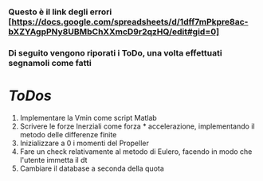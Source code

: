 
### Questo è il link degli errori [https://docs.google.com/spreadsheets/d/1dff7mPkpre8ac-bXZYAgpPNy8UBMbChXXmcD9r2qzHQ/edit#gid=0]
###  Di seguito vengono riporati i ToDo, una volta effettuati segnamoli come fatti

# *ToDos*

1) Implementare la Vmin come script Matlab
2) Scrivere le forze Inerziali come forza * accelerazione, implementando il metodo delle differenze finite
3) Inizializzare a 0 i momenti del Propeller
4) Fare un check relativamente al metodo di Eulero, facendo in modo che l'utente immetta il dt
5) Cambiare il database a seconda della quota
